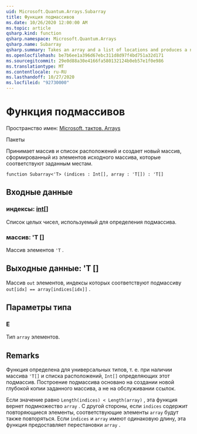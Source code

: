 ```yaml
---
uid: Microsoft.Quantum.Arrays.Subarray
title: Функция подмассивов
ms.date: 10/26/2020 12:00:00 AM
ms.topic: article
qsharp.kind: function
qsharp.namespace: Microsoft.Quantum.Arrays
qsharp.name: Subarray
qsharp.summary: Takes an array and a list of locations and produces a new array formed from the elements of the original array that match the given locations.
ms.openlocfilehash: be7b6ee1a396d67ebc311d8d97f4bd751a32d171
ms.sourcegitcommit: 29e0d88a30e4166fa580132124b0eb57e1f0e986
ms.translationtype: MT
ms.contentlocale: ru-RU
ms.lasthandoff: 10/27/2020
ms.locfileid: "92730000"
---
```

# <a name="subarray-function"></a>Функция подмассивов

Пространство имен: [Microsoft. тактов. Arrays](xref:Microsoft.Quantum.Arrays)

Пакеты [](https://nuget.org/packages/)


Принимает массив и список расположений и создает новый массив, сформированный из элементов исходного массива, которые соответствуют заданным местам.

```qsharp
function Subarray<'T> (indices : Int[], array : 'T[]) : 'T[]
```


## <a name="input"></a>Входные данные

### <a name="indices--int"></a>индексы: [int](xref:microsoft.quantum.lang-ref.int)[]

Список целых чисел, используемый для определения подмассива.


### <a name="array--t"></a>массив: 'T []

Массив элементов `'T` .



## <a name="output--t"></a>Выходные данные: 'T []

Массив `out` элементов, индексы которых соответствуют подмассиву `out[idx] == array[indices[idx]]` .

## <a name="type-parameters"></a>Параметры типа

### <a name="t"></a>Е

Тип `array` элементов.

## <a name="remarks"></a>Remarks

Функция определена для универсальных типов, т. е. при наличии массива `'T[]` и списка расположений, `Int[]` определяющих этот подмассив.
Построение подмассива основано на создании новой глубокой копии заданного массива, а не на обслуживании ссылок.

Если значение равно `Length(indices) < Length(array)` , эта функция вернет подмножество `array` . С другой стороны, если `indices` содержит повторяющиеся элементы, соответствующие элементы `array` будут также повторяться.
Если `indices` и `array` имеют одинаковую длину, эта функция предоставляет перестановки `array` .